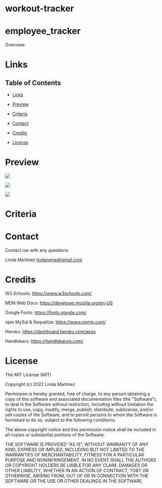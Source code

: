 # workout-tracker
# employee_tracker

Overview: 


# Links

## Table of Contents 

* [Links](#links)

* [Preview](#preview)

* [Criteria](#criteria) 

* [Contact](#contact)

* [Credits](#credits)

* [License](#license)



# Preview

![](assets/images/login.jpg)

![](assets/images/createPost.jpg)

![](assets/images/deleteEditPost.jpg)

# Criteria

# Contact

Contact me with any questions.

Linda Martinez [lindanmjw@gmail.com](mailto:lindanmjw@gmail.com)


# Credits 

W3 Schools: https://www.w3schools.com/

MDN Web Docs: https://developer.mozilla.org/en-US

Google Fonts: https://fonts.google.com/

npm MySql & Sequelize: https://www.npmjs.com/

Heroku: https://dashboard.heroku.com/apps

Handlebars: https://handlebarsjs.com/


# License

The MIT License (MIT)

Copyright (c) 2022 Linda Martinez

Permission is hereby granted, free of charge, to any person obtaining a copy of this software and associated documentation files (the "Software"), to deal in the Software without restriction, including without limitation the rights to use, copy, modify, merge, publish, distribute, sublicense, and/or sell copies of the Software, and to permit persons to whom the Software is furnished to do so, subject to the following conditions:

The above copyright notice and this permission notice shall be included in all copies or substantial portions of the Software.

THE SOFTWARE IS PROVIDED "AS IS", WITHOUT WARRANTY OF ANY KIND, EXPRESS OR IMPLIED, INCLUDING BUT NOT LIMITED TO THE WARRANTIES OF MERCHANTABILITY, FITNESS FOR A PARTICULAR PURPOSE AND NONINFRINGEMENT. IN NO EVENT SHALL THE AUTHORS OR COPYRIGHT HOLDERS BE LIABLE FOR ANY CLAIM, DAMAGES OR OTHER LIABILITY, WHETHER IN AN ACTION OF CONTRACT, TORT OR OTHERWISE, ARISING FROM, OUT OF OR IN CONNECTION WITH THE SOFTWARE OR THE USE OR OTHER DEALINGS IN THE SOFTWARE.
  
